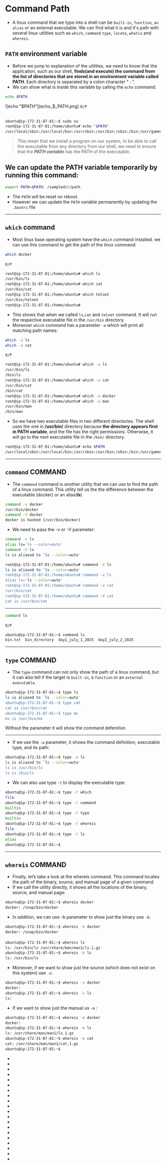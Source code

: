 # Command Path

- A linux command that we type into a shell can be `built-in`, `function`, `an alias` or an external executable. We can find what it is and it's path with several linux utilities such as `which`, `command` `type`, `locate`, `whatis` and `whereis`.

## `PATH` environment variable

- Before we jump to explanation of the utilities, we need to know that the application, such as our shell, **finds(and execute) the command from the list of directories that are stored in an environment variable called PATH**. Each directory is separated by a colon character " : ".
- We can show what is inside this variable by calling the `echo` command:

```bash
echo $PATH
```

![echo "$PATH"](echo_$_PATH.png)
`O/P`

```bash

ubuntu@ip-172-31-87-81:~$ sudo su
root@ip-172-31-87-81:/home/ubuntu# echo "$PATH"
/usr/local/sbin:/usr/local/bin:/usr/sbin:/usr/bin:/sbin:/bin:/usr/games:/usr/local/games:/snap/bin
```

> This mean that we install a program on our system, to be able to call the executable from any directory from our shell, we need to ensure that the **_PATH variable_** has the PATH of the executable.

## We can update the PATH variable temporarily by running this command:

```bash
export PATH=$PATH: /sampledir/path

```

- The `PATH` will be reset on reboot.
- However we can update the `PATH` variable permanently by updating the `.bashrc` file

---

## `which` command

- Most linux base operating system have the `which` command installed. we can use this command to get the path of the linux command:

```bash
which docker

```

`O/P`

```bash
root@ip-172-31-87-81:/home/ubuntu# which ls
/usr/bin/ls
root@ip-172-31-87-81:/home/ubuntu# which cat
/usr/bin/cat
root@ip-172-31-87-81:/home/ubuntu# which telnet
/usr/bin/telnet
root@ip-172-31-87-81:/home/ubuntu#
```

- This shows that when we called `ls`,`cat` and `telnet` command. It will run the respective executable file in the `/usr/bin` directory.
- Moreover `which` command has a parameter `-a` which will print all matching path names:

```bash
which -a ls
which -a cat

```

`O/P`

```bash
root@ip-172-31-87-81:/home/ubuntu# which -a ls
/usr/bin/ls
/bin/ls
root@ip-172-31-87-81:/home/ubuntu# which -a cat
/usr/bin/cat
/bin/cat
root@ip-172-31-87-81:/home/ubuntu# which -a docker
root@ip-172-31-87-81:/home/ubuntu# which -a man
/usr/bin/man
/bin/man
```

- So we have two executable files in two different directories. The shell uses the one in **/usr/bin/** directory because **the directory appears first in PATH variable**, and the file has the right permissions. Otherwise, it will go to the next executable file in the `/bin/` directory.

```bash
root@ip-172-31-87-81:/home/ubuntu# echo $PATH
/usr/local/sbin:/usr/local/bin:/usr/sbin:/usr/bin:/sbin:/bin:/usr/games:/usr/local/games:/snap/bin
```

---

## `command` COMMAND

- The `command` command is another utility that we can use to find the path of a linux command. This utility tell us the the difference between the executable (docker) or an alias(**_ls_**)

```bash
command -v docker
/usr/bin/docker
command -V docker
docker is hashed (/usr/bin/docker)
```

- We need to pass the -v or -V parameter:

```bash
command -v ls
alias ls='ls --color=auto'
command -V ls
ls is aliased to `ls --color=auto'
```

```bash
root@ip-172-31-87-81:/home/ubuntu# command -V ls
ls is aliased to `ls --color=auto'
root@ip-172-31-87-81:/home/ubuntu# command -v ls
alias ls='ls --color=auto'
root@ip-172-31-87-81:/home/ubuntu# command -v cat
/usr/bin/cat
root@ip-172-31-87-81:/home/ubuntu# command -V cat
cat is /usr/bin/cat
```

---

```bash
command ls
```

`O/P`

```bash
ubuntu@ip-172-31-87-81:~$ command ls
bin.txt  bin_directory	day1_july_1_2025  day2_july_2_2025
```

---

## `type` COMMAND

- The `type` command can not only show the path of a linux command, but it can also tell if the target is `built-in`, a `function` or an `external executable`.

```bash
ubuntu@ip-172-31-87-81:~$ type ls
ls is aliased to `ls --color=auto'
ubuntu@ip-172-31-87-81:~$ type cat
cat is /usr/bin/cat
ubuntu@ip-172-31-87-81:~$ type mv
mv is /usr/bin/mv
```

Without the parameter it will show the command defenition

---

- If we use the `-a` parameter, it shows the command definition, executable type, and its path:

```bash
ubuntu@ip-172-31-87-81:~$ type -a ls
ls is aliased to `ls --color=auto'
ls is /usr/bin/ls
ls is /bin/ls
```

- We can also use type `-t` to display the executable type:

```bash
ubuntu@ip-172-31-87-81:~$ type -t which
file
ubuntu@ip-172-31-87-81:~$ type -t command
builtin
ubuntu@ip-172-31-87-81:~$ type -t type
builtin
ubuntu@ip-172-31-87-81:~$ type -t whereis
file
ubuntu@ip-172-31-87-81:~$ type -t ls
alias
ubuntu@ip-172-31-87-81:~$

```

---

## `whereis` COMMAND

- Finally, let’s take a look at the whereis command. This command locates the path of the binary, source, and manual page of a given command.
- If we call the utility directly, it shows all the locations of the binary, source, and manual page:

```bash
ubuntu@ip-172-31-87-81:~$ whereis docker
docker: /snap/bin/docker
```

- In addition, we can use -b parameter to show just the binary use `-b`:

```bash
ubuntu@ip-172-31-87-81:~$ whereis -b docker
docker: /snap/bin/docker

ubuntu@ip-172-31-87-81:~$ whereis ls
ls: /usr/bin/ls /usr/share/man/man1/ls.1.gz
ubuntu@ip-172-31-87-81:~$ whereis -b ls
ls: /usr/bin/ls
```

- Moreover, if we want to show just the source (which does not exist on this system) use `-s`:

```bash
ubuntu@ip-172-31-87-81:~$ whereis -s docker
docker:
ubuntu@ip-172-31-87-81:~$ whereis -s ls
ls:
```

- If we want to show just the manual us `-m` :

```bash
ubuntu@ip-172-31-87-81:~$ whereis -m docker
docker:
ubuntu@ip-172-31-87-81:~$ whereis -m ls
ls: /usr/share/man/man1/ls.1.gz
ubuntu@ip-172-31-87-81:~$ whereis -m cat
cat: /usr/share/man/man1/cat.1.gz
ubuntu@ip-172-31-87-81:~$
```

-
-
-
-
-
-
-
-
-
-
-
-
-
-
-
-
-
-
-
-
